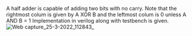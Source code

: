 A half adder is capable of adding two bits with no carry. Note that the rightmost colum is given by A XOR B and the leftmost colum is 0 unless A AND B = 1
Implementation in verilog along with testbench is given.
![Web capture_25-3-2022_112843_](https://user-images.githubusercontent.com/32145795/160151249-91ca0514-7fe1-4f75-b2aa-09d0f5244734.jpeg)
